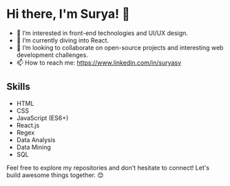 # Hi there, I'm Surya! 👋

- 👀 I’m interested in front-end technologies and UI/UX design.
- 🌱 I’m currently diving into React.
- 💞️ I’m looking to collaborate on open-source projects and interesting web development challenges.
- 📫 How to reach me: https://www.linkedin.com/in/suryasv
## Skills

- HTML
- CSS 
- JavaScript (ES6+)
- React.js
- Regex
- Data Analysis
- Data Mining
- SQL

Feel free to explore my repositories and don't hesitate to connect! Let's build awesome things together. 😊
